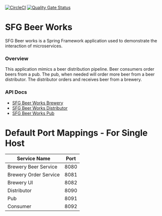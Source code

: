 [![CircleCI](https://circleci.com/gh/sfg-beer-works/sfg-beer-works.svg?style=svg)](https://circleci.com/gh/sfg-beer-works/sfg-beer-works)
[![Quality Gate Status](https://sonarcloud.io/api/project_badges/measure?project=sfg-beer-works_sfg-beer-works&metric=alert_status)](https://sonarcloud.io/dashboard?id=sfg-beer-works_sfg-beer-works)
# SFG Beer Works
SFG Beer works is a Spring Framework application used to demonstrate the interaction of microservices.

### Overview
This application mimics a beer distribution pipeline. Beer consumers order beers from a pub. The pub, 
when needed will order more beer from a beer distributor. The distributor orders and receives beer from
a brewery.

### API Docs
* [SFG Beer Works Brewery](https://sfg-beer-works.github.io/brewery-api/)
* [SFG Beer Works Distributor](https://sfg-beer-works.github.io/distributor-api/)
* [SFG Beer Works Pub](https://sfg-beer-works.github.io/pub-api/)

# Default Port Mappings - For Single Host

| Service Name | Port | 
| --------| -----|
| Brewery Beer Service | 8080 |
| Brewery Order Service | 8081 |
| Brewery UI | 8082 |
| Distributor | 8090 | 
| Pub | 8091 |
| Consumer | 8092
